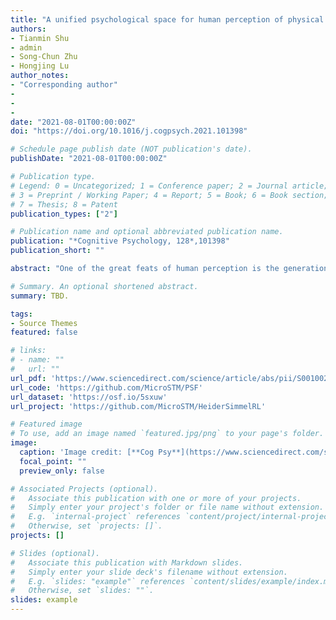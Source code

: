 ```yaml
---
title: "A unified psychological space for human perception of physical and social events"
authors:
- Tianmin Shu
- admin
- Song-Chun Zhu
- Hongjing Lu
author_notes:
- "Corresponding author"
-
-
- 
date: "2021-08-01T00:00:00Z"
doi: "https://doi.org/10.1016/j.cogpsych.2021.101398"

# Schedule page publish date (NOT publication's date).
publishDate: "2021-08-01T00:00:00Z"

# Publication type.
# Legend: 0 = Uncategorized; 1 = Conference paper; 2 = Journal article;
# 3 = Preprint / Working Paper; 4 = Report; 5 = Book; 6 = Book section;
# 7 = Thesis; 8 = Patent
publication_types: ["2"]

# Publication name and optional abbreviated publication name.
publication: "*Cognitive Psychology, 128*,101398"
publication_short: ""

abstract: "One of the great feats of human perception is the generation of quick impressions of both physical and social events based on sparse displays of motion trajectories. Here we aim to provide a unified theory that captures the interconnections between perception of physical and social events. A simulation-based approach is used to generate a variety of animations depicting rich behavioral patterns. Human experiments used these animations to reveal that perception of dynamic stimuli undergoes a gradual transition from physical to social events. A learning-based computational framework is proposed to account for human judgments. The model learns to identify latent forces by inferring a family of potential functions capturing physical laws, and value functions describing the goals of agents. The model projects new animations into a sociophysical space with two psychological dimensions: an intuitive sense of whether physical laws are violated, and an impression of whether an agent possesses intentions to perform goal-directed actions. This derived sociophysical space predicts a meaningful partition between physical and social events, as well as a gradual transition from physical to social perception. The space also predicts human judgments of whether individual objects are lifeless objects in motion, or human agents performing goal-directed actions. These results demonstrate that a theoretical unification based on physical potential functions and goal-related values can account for the human ability to form an immediate impression of physical and social events. This ability provides an important pathway from perception to higher cognition."

# Summary. An optional shortened abstract.
summary: TBD.

tags:
- Source Themes
featured: false

# links:
# - name: ""
#   url: ""
url_pdf: 'https://www.sciencedirect.com/science/article/abs/pii/S0010028521000220'
url_code: 'https://github.com/MicroSTM/PSF'
url_dataset: 'https://osf.io/5sxuw'
url_project: 'https://github.com/MicroSTM/HeiderSimmelRL'

# Featured image
# To use, add an image named `featured.jpg/png` to your page's folder. 
image:
  caption: 'Image credit: [**Cog Psy**](https://www.sciencedirect.com/science/article/pii/S0010028521000220)'
  focal_point: ""
  preview_only: false

# Associated Projects (optional).
#   Associate this publication with one or more of your projects.
#   Simply enter your project's folder or file name without extension.
#   E.g. `internal-project` references `content/project/internal-project/index.md`.
#   Otherwise, set `projects: []`.
projects: []

# Slides (optional).
#   Associate this publication with Markdown slides.
#   Simply enter your slide deck's filename without extension.
#   E.g. `slides: "example"` references `content/slides/example/index.md`.
#   Otherwise, set `slides: ""`.
slides: example
---
```




